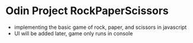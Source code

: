 # Odin Project RockPaperScissors
- implementing the basic game of rock, paper, and scissors in javascript
- UI will be added later, game only runs in console

